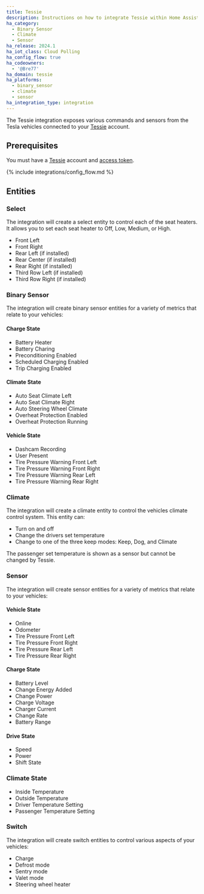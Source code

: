 ```yaml
---
title: Tessie
description: Instructions on how to integrate Tessie within Home Assistant.
ha_category:
  - Binary Sensor
  - Climate
  - Sensor
ha_release: 2024.1
ha_iot_class: Cloud Polling
ha_config_flow: true
ha_codeowners:
  - '@Bre77'
ha_domain: tessie
ha_platforms:
  - binary_sensor
  - climate
  - sensor
ha_integration_type: integration
---
```


The Tessie integration exposes various commands and sensors from the Tesla vehicles connected to your [Tessie](https://my.tessie.com/) account.

## Prerequisites

You must have a [Tessie](https://my.tessie.com/) account and [access token](https://my.tessie.com/settings/api).

{% include integrations/config_flow.md %}

## Entities

### Select

The integration will create a select entity to control each of the seat heaters. It allows you to set each seat heater to Off, Low, Medium, or High.

- Front Left
- Front Right
- Rear Left (if installed)
- Rear Center (if installed)
- Rear Right (if installed)
- Third Row Left (if installed)
- Third Row Right (if installed)

### Binary Sensor

The integration will create binary sensor entities for a variety of metrics that relate to your vehicles: 

#### Charge State

- Battery Heater
- Battery Charing
- Preconditioning Enabled
- Scheduled Charging Enabled
- Trip Charging Enabled

#### Climate State

- Auto Seat Climate Left
- Auto Seat Climate Right
- Auto Steering Wheel Climate
- Overheat Protection Enabled
- Overheat Protection Running

#### Vehicle State

- Dashcam Recording
- User Present
- Tire Pressure Warning Front Left
- Tire Pressure Warning Front Right
- Tire Pressure Warning Rear Left
- Tire Pressure Warning Rear Right

### Climate

The integration will create a climate entity to control the vehicles climate control system. This entity can:

- Turn on and off
- Change the drivers set temperature
- Change to one of the three keep modes: Keep, Dog, and Climate

The passenger set temperature is shown as a sensor but cannot be changed by Tessie.

### Sensor

The integration will create sensor entities for a variety of metrics that relate to your vehicles:

#### Vehicle State

- Online
- Odometer
- Tire Pressure Front Left
- Tire Pressure Front Right
- Tire Pressure Rear Left
- Tire Pressure Rear Right

#### Charge State

- Battery Level
- Change Energy Added
- Change Power
- Charge Voltage
- Charger Current
- Change Rate
- Battery Range

#### Drive State

- Speed
- Power
- Shift State

### Climate State

- Inside Temperature
- Outside Temperature
- Driver Temperature Setting
- Passenger Temperature Setting

### Switch

The integration will create switch entities to control various aspects of your vehicles:

- Charge
- Defrost mode
- Sentry mode
- Valet mode
- Steering wheel heater
